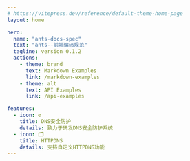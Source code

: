```yaml
---
# https://vitepress.dev/reference/default-theme-home-page
layout: home

hero:
  name: "ants-docs-spec"
  text: "ants--前端编码规范"
  tagline: version 0.1.2
  actions:
    - theme: brand
      text: Markdown Examples
      link: /markdown-examples
    - theme: alt
      text: API Examples
      link: /api-examples

features:
  - icon: ⚙️
    title: DNS安全防护
    details: 致力于研发DNS安全防护系统
  - icon: 🗂️
    title: HTTPDNS
    details: 支持自定义HTTPDNS功能
---
```

